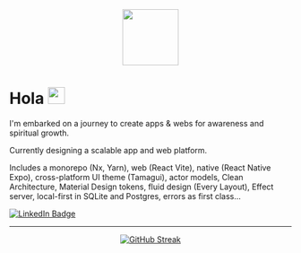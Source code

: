 <div id="header" align="center">
  <img src="https://media.giphy.com/media/M9gbBd9nbDrOTu1Mqx/giphy.gif" width="100"/>
</div>

<h1>
  Hola
  <img src="https://media.giphy.com/media/hvRJCLFzcasrR4ia7z/giphy.gif" width="30px"/>
</h1>

<p>I'm embarked on a journey to create apps & webs for awareness and spiritual growth.</p>

<p>Currently designing a scalable app and web platform.</p>

<p>Includes a monorepo (Nx, Yarn), web (React Vite), native (React Native Expo), cross-platform UI theme (Tamagui), actor models, Clean Architecture, Material Design tokens, fluid design (Every Layout), Effect server, local-first in SQLite and Postgres, errors as first class...</p>

<div id="badges">
  <a href="https://www.linkedin.com/in/guillempuche/">
    <img src="https://img.shields.io/badge/LinkedIn-blue?style=for-the-badge&logo=linkedin&logoColor=white" alt="LinkedIn Badge"/>
  </a>
</div>

---

<div align="center">
  
[![GitHub Streak](https://streak-stats.demolab.com/?user=guillempuche&theme=dark&background=000000&hide_longest_streak=true&mode=weekly)](https://git.io/streak-stats)

</div>

<img src="https://komarev.com/ghpvc/?username=guillempuche&style=flat-square&color=blue" alt=""/>
